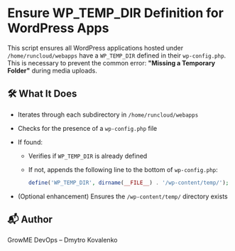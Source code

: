 # Ensure WP_TEMP_DIR Definition for WordPress Apps

This script ensures all WordPress applications hosted under `/home/runcloud/webapps` have a `WP_TEMP_DIR` defined in their `wp-config.php`. This is necessary to prevent the common error: **"Missing a Temporary Folder"** during media uploads.

## 🛠 What It Does

- Iterates through each subdirectory in `/home/runcloud/webapps`
- Checks for the presence of a `wp-config.php` file
- If found:
    - Verifies if `WP_TEMP_DIR` is already defined
    - If not, appends the following line to the bottom of `wp-config.php`:

      ```php
      define('WP_TEMP_DIR', dirname(__FILE__) . '/wp-content/temp/');
      ```

- (Optional enhancement) Ensures the `/wp-content/temp/` directory exists


## 📬 Author

GrowME DevOps – Dmytro Kovalenko
